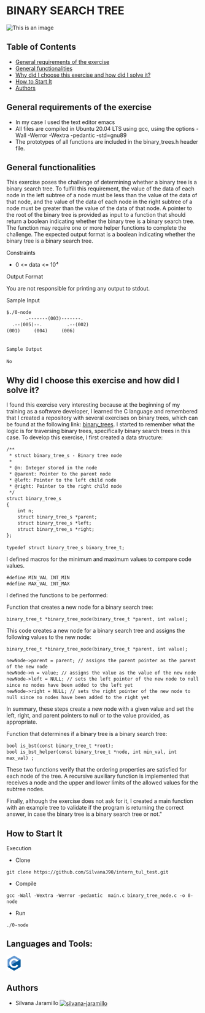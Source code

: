 # BINARY SEARCH TREE

![This is an image](https://upload.wikimedia.org/wikipedia/commons/thumb/d/da/Binary_search_tree.svg/280px-Binary_search_tree.svg.png)

## Table of Contents

- [General requirements of the exercise](https://github.com/SilvanaJ90/intern_tul_test/edit/main/README.md#general-requirements-of-the-exercise)
- [General functionalities](https://github.com/SilvanaJ90/intern_tul_test/edit/main/README.md#general-functionalities)
- [Why did I choose this exercise and how did I solve it?](https://github.com/SilvanaJ90/intern_tul_test/edit/main/README.md#why-did-i-choose-this-exercise-and-how-did-i-solve-it)
- [How to Start It](https://github.com/SilvanaJ90/intern_tul_test/edit/main/README.md#how-to-start-it)
- [Authors](https://github.com/SilvanaJ90/intern_tul_test/edit/main/README.md#authors)


## General requirements of the exercise

- In my case I used the text editor emacs
- All files are compiled in Ubuntu 20.04 LTS using gcc, using the options -Wall -Werror -Wextra -pedantic -std=gnu89
- The prototypes of all functions are included in the binary_trees.h header file.



## General functionalities 

This exercise poses the challenge of determining whether a binary tree is a binary search tree. To fulfill this requirement, the value of the data of each node in the left subtree of a node must be less than the value of the data of that node, and the value of the data of each node in the right subtree of a node must be greater than the value of the data of that node. A pointer to the root of the binary tree is provided as input to a function that should return a boolean indicating whether the binary tree is a binary search tree. The function may require one or more helper functions to complete the challenge. The expected output format is a boolean indicating whether the binary tree is a binary search tree.

Constraints

- 0 <= data <= 10⁴

Output Format

You are not responsible for printing any output to stdout. 

Sample Input
```
$./0-node 
       .-------(003)-------.
  .--(005)--.         .--(002)
(001)     (004)     (006)


Sample Output

No
```

## Why did I choose this exercise and how did I solve it?
I found this exercise very interesting because at the beginning of my training as a software developer, I learned the C language and remembered that I created a repository with several exercises on binary trees, which can be found at the following link: [binary_trees](https://github.com/SilvanaJ90/holbertonschool-binary_trees).
I started to remember what the logic is for traversing binary trees, specifically binary search trees in this case. To develop this exercise, I first created a data structure:

```
/**
 * struct binary_tree_s - Binary tree node
 *
 * @n: Integer stored in the node
 * @parent: Pointer to the parent node
 * @left: Pointer to the left child node
 * @right: Pointer to the right child node
 */
struct binary_tree_s
{
    int n;
    struct binary_tree_s *parent;
    struct binary_tree_s *left;
    struct binary_tree_s *right;
};

typedef struct binary_tree_s binary_tree_t;
```

I defined macros for the minimum and maximum values to compare code values.

```
#define MIN_VAL INT_MIN 
#define MAX_VAL INT_MAX
```
I defined the functions to be performed:

Function that creates a new node for a binary search tree:

```
binary_tree_t *binary_tree_node(binary_tree_t *parent, int value);
```

This code creates a new node for a binary search tree and assigns the following values to the new node:

```
binary_tree_t *binary_tree_node(binary_tree_t *parent, int value);
```
```
newNode->parent = parent; // assigns the parent pointer as the parent of the new node
newNode->n = value; // assigns the value as the value of the new node
newNode->left = NULL; // sets the left pointer of the new node to null since no nodes have been added to the left yet
newNode->right = NULL; // sets the right pointer of the new node to null since no nodes have been added to the right yet

```

In summary, these steps create a new node with a given value and set the left, right, and parent pointers to null or to the value provided, as appropriate.

Function that determines if a binary tree is a binary search tree:

```
bool is_bst(const binary_tree_t *root);
bool is_bst_helper(const binary_tree_t *node, int min_val, int max_val) ;
```
These two functions verify that the ordering properties are satisfied for each node of the tree. A recursive auxiliary function is implemented that receives a node and the upper and lower limits of the allowed values for the subtree nodes.

Finally, although the exercise does not ask for it, I created a main function with an example tree to validate if the program is returning the correct answer, in case the binary tree is a binary search tree or not."

## How to Start It

Execution
- Clone
```
git clone https://github.com/SilvanaJ90/intern_tul_test.git
```
- Compile
```
gcc -Wall -Wextra -Werror -pedantic  main.c binary_tree_node.c -o 0-node
```
- Run
```
./0-node
```

## Languages and Tools:

<p align="left"> <a href="https://www.cprogramming.com/" target="_blank" rel="noreferrer"> <img src="https://raw.githubusercontent.com/devicons/devicon/master/icons/c/c-original.svg" alt="c" width="40" height="40"/> </a> </p>



## Authors
- Silvana Jaramillo
 <a href="https://linkedin.com/in/silvana-jaramillo" target="blank"><img align="center" src="https://raw.githubusercontent.com/rahuldkjain/github-profile-readme-generator/master/src/images/icons/Social/linked-in-alt.svg" alt="silvana-jaramillo" height="30" width="40" /></a>
